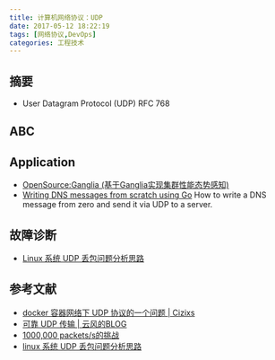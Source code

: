 ```yaml
---
title: 计算机网络协议：UDP
date: 2017-05-12 18:22:19
tags: [网络协议,DevOps]
categories: 工程技术
---
```

## 摘要
- User Datagram Protocol (UDP)  RFC 768
<!--more-->

## ABC

## Application

- [OpenSource:Ganglia (基于Ganglia实现集群性能态势感知)](https://riboseyim.github.io/2016/11/04/Ganglia/)
- [Writing DNS messages from scratch using Go](https://ops.tips/blog/raw-dns-resolver-in-go/)
How to write a DNS message from zero and send it via UDP to a server.

## 故障诊断
- [Linux 系统 UDP 丢包问题分析思路](http://cizixs.com/2018/01/13/linux-udp-packet-drop-debug)

## 参考文献
- [docker 容器网络下 UDP 协议的一个问题 | Cizixs](http://cizixs.com/2017/08/21/docker-udp-issue)
- [可靠 UDP 传输 | 云风的BLOG](http://blog.codingnow.com/2016/03/reliable_udp.html)
- [1000,000 packets/s的挑战](https://mp.weixin.qq.com/s?__biz=MzA4MjkxMzMyNg==&amp;mid=207449461&amp;idx=1&amp;sn=b9eb7906c6a709493af2d52abfbfeca2&amp;scene=1%23rd)
- [linux 系统 UDP 丢包问题分析思路](https://cizixs.com/2018/01/13/linux-udp-packet-drop-debug)
